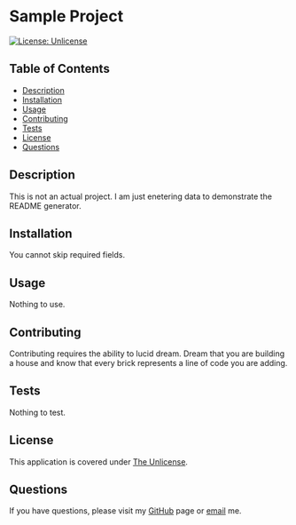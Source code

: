 
# Sample Project
[![License: Unlicense](https://img.shields.io/badge/license-Unlicense-blue.svg)](http://unlicense.org/)

## Table of Contents
* [Description](#description)
* [Installation](#installation)
* [Usage](#usage)
* [Contributing](#contributing)
* [Tests](#tests)
* [License](#license)
* [Questions](#questions)
  
## Description
This is not an actual project. I am just enetering data to demonstrate the README generator.
## Installation
You cannot skip required fields.
## Usage
Nothing to use.
## Contributing
Contributing requires the ability to lucid dream. Dream that you are building a house and know that every brick represents a line of code you are adding.
## Tests 
Nothing to test.

## License
This application is covered under [The Unlicense](http://unlicense.org/).
      

## Questions
If you have questions, please visit my [GitHub](http://github.com/e-p-n) page or [email](mailto:sample@test.ca?subject=Question%20regarding%20Sample%20Project) me.
  
